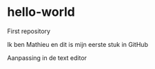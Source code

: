# hello-world
First repository

Ik ben Mathieu en dit is mijn eerste stuk in GitHub

Aanpassing in de text editor
